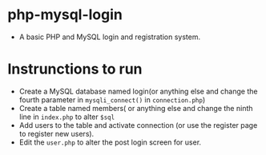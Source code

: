 # php-mysql-login
- A basic PHP and MySQL login and registration system.

# Instrunctions to run
- Create a MySQL database named login(or anything else and change the fourth parameter in <code>mysqli_connect()</code> in <code>connection.php</code>)
- Create a table named members( or anything else and change the ninth line in <code>index.php</code> to alter <code>$sql</code>
- Add users to the table and activate connection (or use the register page to register new users).
- Edit the <code>user.php</code> to alter the post login screen for user.
